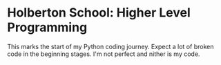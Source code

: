 # Holberton School: Higher Level Programming

This marks the start of my Python coding journey. Expect a lot of broken code in the beginning stages. I'm not perfect and nither is my code.
